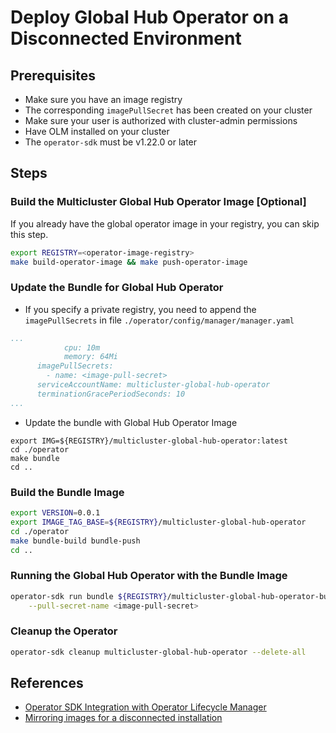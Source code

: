 # Deploy Global Hub Operator on a Disconnected Environment 

## Prerequisites
- Make sure you have an image registry
- The corresponding `imagePullSecret` has been created on your cluster
- Make sure your user is authorized with cluster-admin permissions
- Have OLM installed on your cluster
- The `operator-sdk` must be v1.22.0 or later

## Steps

### Build the Multicluster Global Hub Operator Image [Optional]
If you already have the global operator image in your registry, you can skip this step.
```bash
export REGISTRY=<operator-image-registry>
make build-operator-image && make push-operator-image
```

### Update the Bundle for Global Hub Operator
- If you specify a private registry, you need to append the `imagePullSecrets` in file `./operator/config/manager/manager.yaml`
```yaml
...
            cpu: 10m
            memory: 64Mi
      imagePullSecrets:
        - name: <image-pull-secret>
      serviceAccountName: multicluster-global-hub-operator
      terminationGracePeriodSeconds: 10
...
```
- Update the bundle with Global Hub Operator Image
```
export IMG=${REGISTRY}/multicluster-global-hub-operator:latest
cd ./operator
make bundle
cd ..
```

### Build the Bundle Image 
```bash
export VERSION=0.0.1
export IMAGE_TAG_BASE=${REGISTRY}/multicluster-global-hub-operator
cd ./operator
make bundle-build bundle-push
cd ..
```

### Running the Global Hub Operator with the Bundle Image
```bash
operator-sdk run bundle ${REGISTRY}/multicluster-global-hub-operator-bundle:v0.0.1 \
    --pull-secret-name <image-pull-secret>
```

### Cleanup the Operator
```bash
operator-sdk cleanup multicluster-global-hub-operator --delete-all
```

## References
- [Operator SDK Integration with Operator Lifecycle Manager](https://sdk.operatorframework.io/docs/olm-integration/)
- [Mirroring images for a disconnected installation](https://docs.openshift.com/container-platform/4.11/installing/disconnected_install/installing-mirroring-installation-images.html#installing-mirroring-installation-images)
